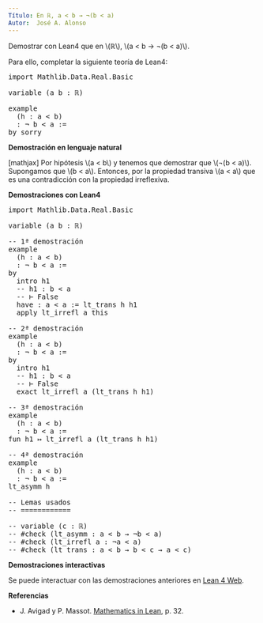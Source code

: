 ```yaml
---
Título: En ℝ, a < b → ¬(b < a)
Autor:  José A. Alonso
---
```


Demostrar con Lean4 que en \\(ℝ\\), \\(a < b → ¬(b < a)\\).

Para ello, completar la siguiente teoría de Lean4:

<pre lang="lean">
import Mathlib.Data.Real.Basic

variable (a b : ℝ)

example
  (h : a < b)
  : ¬ b < a :=
by sorry
</pre>
<!--more-->

<b>Demostración en lenguaje natural</b>

[mathjax]
Por hipótesis \\(a < b\\) y tenemos que demostrar que \\(¬(b < a)\\). Supongamos que \\(b < a\\). Entonces, por la propiedad transiva \\(a < a\\) que es una contradicción con la propiedad irreflexiva.

<b>Demostraciones con Lean4</b>

<pre lang="lean">
import Mathlib.Data.Real.Basic

variable (a b : ℝ)

-- 1ª demostración
example
  (h : a < b)
  : ¬ b < a :=
by
  intro h1
  -- h1 : b < a
  -- ⊢ False
  have : a < a := lt_trans h h1
  apply lt_irrefl a this

-- 2ª demostración
example
  (h : a < b)
  : ¬ b < a :=
by
  intro h1
  -- h1 : b < a
  -- ⊢ False
  exact lt_irrefl a (lt_trans h h1)

-- 3ª demostración
example
  (h : a < b)
  : ¬ b < a :=
fun h1 ↦ lt_irrefl a (lt_trans h h1)

-- 4ª demostración
example
  (h : a < b)
  : ¬ b < a :=
lt_asymm h

-- Lemas usados
-- ============

-- variable (c : ℝ)
-- #check (lt_asymm : a < b → ¬b < a)
-- #check (lt_irrefl a : ¬a < a)
-- #check (lt_trans : a < b → b < c → a < c)
</pre>

<b>Demostraciones interactivas</b>

Se puede interactuar con las demostraciones anteriores en <a href="https://live.lean-lang.org/#url=https://raw.githubusercontent.com/jaalonso/Calculemus2/main/src/Asimetria_de_menor.lean" rel="noopener noreferrer" target="_blank">Lean 4 Web</a>.

<b>Referencias</b>

<ul>
<li> J. Avigad y P. Massot. <a href="https://bit.ly/3U4UjBk">Mathematics in Lean</a>, p. 32.</li>
</ul>
